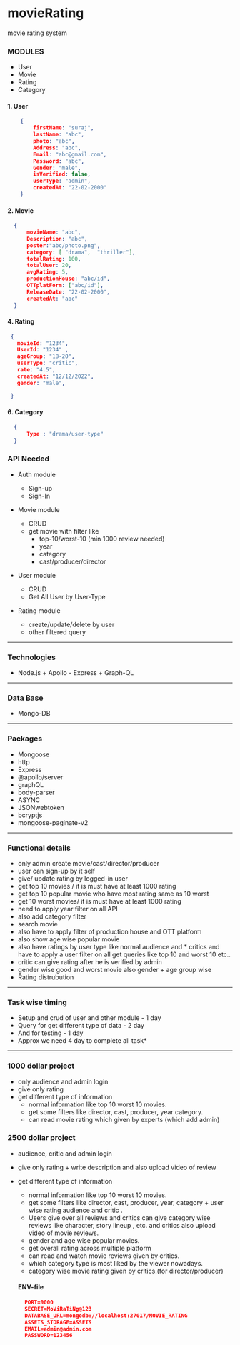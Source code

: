 # movieRating
movie rating system 

### **MODULES**

* User
* Movie
* Rating
* Category

####  1. User
```JSON
    {
        firstName: "suraj",
        lastName: "abc",
        photo: "abc",
        Address: "abc",
        Email: "abc@gmail.com",
        Password: "abc",
        Gender: "male",
        isVerified: false,
        userType: "admin",
        createdAt: "22-02-2000"
    }
```
####  2. Movie
  ```JSON
    {  
        movieName: "abc",
        Description: "abc",
        poster:"abc/photo.png",
        category: [ "drama",  "thriller"],
        totalRating: 100,
        totalUser: 20,
        avgRating: 5,
        productionHouse: "abc/id",
        OTTplatForm: ["abc/id"],
        ReleaseDate: "22-02-2000",
        createdAt: "abc"
    }
```
#### 4. Rating
   ```JSON
    {
      movieId: "1234",
      UserId: "1234" ,
      ageGroup: "18-20",
      userType: "critic",
      rate: "4.5",
      createdAt: "12/12/2022",
      gender: "male",

    }
```

#### 6. Category
  ```JSON
    {
        Type : "drama/user-type"
    }
```
### **API Needed**
  
* Auth module
  * Sign-up
  * Sign-In
  
* Movie module
  * CRUD 
  * get movie with filter like
    * top-10/worst-10 (min 1000 review needed)
    * year
    * category
    * cast/producer/director
    
  
* User module 
  * CRUD 
  * Get All User by User-Type

* Rating module
  * create/update/delete by user
  * other filtered query
  
-----
### **Technologies**

   * Node.js + Apollo - Express + Graph-QL
----
### **Data Base**

   * Mongo-DB
---
### **Packages** 

*  Mongoose
*  http
*  Express
*  @apollo/server
*  graphQL
*  body-parser
*  ASYNC
*  JSONwebtoken
*  bcryptjs
*  mongoose-paginate-v2
---
### **Functional details** 

 * only admin create movie/cast/director/producer
 * user can sign-up by it self
 * give/ update rating by logged-in user
 * get top 10 movies / it is must have at least 1000 rating 
 * get top 10 popular movie who have most rating same as 10 worst
 * get 10 worst movies/ it is must have at least 1000 rating
 * need to apply year filter on all API
 * also add category filter
 * search movie
 * also have to apply filter of production house and OTT platform
 * also show age wise popular movie
 * also have ratings by user type like normal audience and * critics and have to apply a user filter on all get queries like top 10 and worst 10 etc..
 * critic can give rating after he is verified by admin 
 * gender wise good and worst movie also gender + age group wise
 * Rating distrubution


---

### **Task wise timing**

*  Setup and crud of user and other module - 1 day
*  Query for get different type of data - 2 day
*  And for testing - 1 day
*  Approx we need 4 day to complete all task*

---

### **1000 dollar project** 

* only audience and admin login
* give only rating
* get different type of information 
    * normal information like top 10 worst 10 movies.
    * get some filters like director, cast, producer, year category. 
    * can read movie rating which given by experts (which add admin)

		
### **2500 dollar project**

* audience, critic and admin login
* give only rating + write description and also upload video of review 
* get different type of information 
    * normal information like top 10 worst 10 movies.
    * get some filters like director, cast, producer, year, category + user wise rating audience and critic .
    * Users give over all reviews and critics can give category wise reviews like character, story lineup , etc. and critics also upload video of movie reviews. 
    * gender and age wise popular movies.
    * get overall rating across multiple platform 
    * can read and watch movie reviews given by critics.
    * which category type is most liked by the viewer nowadays. 
    * category wise movie rating given by critics.(for director/producer)
    
    #### ENV-file
  ```JSON
  	PORT=9000
	SECRET=MoViRaTiNg@123
	DATABASE_URL=mongodb://localhost:27017/MOVIE_RATING
	ASSETS_STORAGE=ASSETS
	EMAIL=admin@admin.com
	PASSWORD=123456
```
